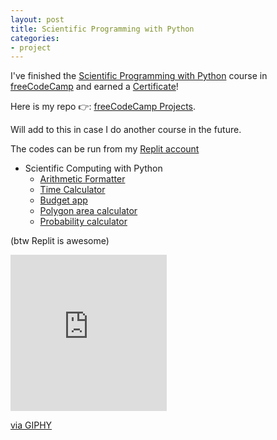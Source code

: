 ```yaml
---
layout: post
title: Scientific Programming with Python
categories:
- project
---
```


I've finished the [Scientific Programming with Python](https://www.freecodecamp.org/learn/scientific-computing-with-python/) course in [freeCodeCamp](https://www.freecodecamp.org) and earned a [Certificate](https://www.linkedin.com/redir/redirect?url=https%3A%2F%2Ffreecodecamp%2Eorg%2Fcertification%2Ffcc58a47023-eefd-4bab-9957-2e31f614ba97%2Fscientific-computing-with-python-v7&urlhash=YwDK&trk=public_profile-settings_see-credential)! 

Here is my repo 👉: [freeCodeCamp Projects](https://github.com/maryletteroa/freecodecamp-projects).  

Will add to this in case I do another course in the future.


The codes can be run from my [Replit account](https://replit.com/@maryletteroa) 

- Scientific Computing with Python
  - [Arithmetic Formatter](https://replit.com/@maryletteroa/arithmetic-formatter)
  - [Time Calculator](https://replit.com/@maryletteroa/time-calculator)
  - [Budget app](https://replit.com/@maryletteroa/budget-app)
  - [Polygon area calculator](https://replit.com/@maryletteroa/polygon-area-calculator)
  - [Probability calculator](https://replit.com/@maryletteroa/probability-calculator)

(btw Replit is awesome)


  <iframe src="https://giphy.com/embed/dXKiD8XysOuhFAJB1f" width="250" height="250" frameBorder="0" class="giphy-embed" allowFullScreen></iframe><p><a href="https://giphy.com/gifs/moodman-dXKiD8XysOuhFAJB1f">via GIPHY</a></p>